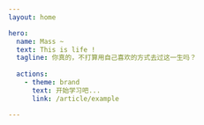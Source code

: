 ```yaml
---
layout: home

hero:
  name: Mass ~ 
  text: This is life !
  tagline: 你真的，不打算用自己喜欢的方式去过这一生吗？
  
  actions:
    - theme: brand
      text: 开始学习吧...
      link: /article/example

---
```


